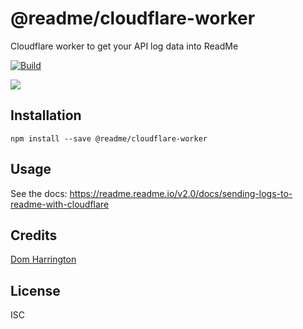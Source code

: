 # @readme/cloudflare-worker

Cloudflare worker to get your API log data into ReadMe

[![Build](https://github.com/readmeio/cloudflare-worker/workflows/CI/badge.svg)](https://github.com/readmeio/cloudflare-worker)

[![](https://d3vv6lp55qjaqc.cloudfront.net/items/1M3C3j0I0s0j3T362344/Untitled-2.png)](https://readme.io)

## Installation

```
npm install --save @readme/cloudflare-worker
```

## Usage

See the docs: https://readme.readme.io/v2.0/docs/sending-logs-to-readme-with-cloudflare

## Credits
[Dom Harrington](https://github.com/domharrington/)

## License

ISC

